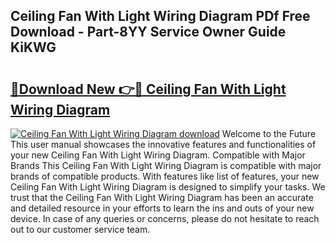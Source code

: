 ## Ceiling Fan With Light Wiring Diagram PDf Free Download - Part-8YY Service Owner Guide KiKWG

# <h2><a href="http://dfmrco.blite.top/?on=Ceiling+Fan+With+Light+Wiring+Diagram">🔗Download New 👉🔴 Ceiling Fan With Light Wiring Diagram</a></h2>

[![Ceiling Fan With Light Wiring Diagram download](https://i.imgur.com/lujVjoI.png)](http://dfmrco.blite.top/?on=Ceiling+Fan+With+Light+Wiring+Diagram)
Welcome to the Future This user manual showcases the innovative features and functionalities of your new Ceiling Fan With Light Wiring Diagram. Compatible with Major Brands This Ceiling Fan With Light Wiring Diagram is compatible with major brands of compatible products. With features like list of features, your new Ceiling Fan With Light Wiring Diagram is designed to simplify your tasks. We trust that the Ceiling Fan With Light Wiring Diagram has been an accurate and detailed resource in your efforts to learn the ins and outs of your new device. In case of any queries or concerns, please do not hesitate to reach out to our customer service team.
